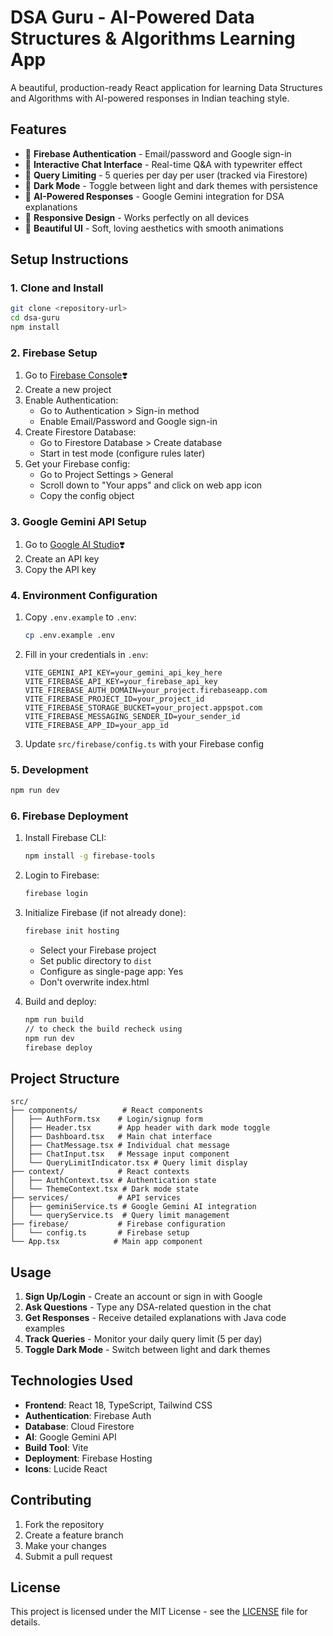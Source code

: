 # DSA Guru - AI-Powered Data Structures & Algorithms Learning App

A beautiful, production-ready React application for learning Data Structures and Algorithms with AI-powered responses in Indian teaching style.

## Features

- 🔐 **Firebase Authentication** - Email/password and Google sign-in
- 💬 **Interactive Chat Interface** - Real-time Q&A with typewriter effect
- 🎯 **Query Limiting** - 5 queries per day per user (tracked via Firestore)
- 🌙 **Dark Mode** - Toggle between light and dark themes with persistence
- 🤖 **AI-Powered Responses** - Google Gemini integration for DSA explanations
- 📱 **Responsive Design** - Works perfectly on all devices
- 🎨 **Beautiful UI** - Soft, loving aesthetics with smooth animations

## Setup Instructions

### 1. Clone and Install

```bash
git clone <repository-url>
cd dsa-guru
npm install
```

### 2. Firebase Setup

1. Go to [Firebase Console](https://console.firebase.google.com/)❣️
2. Create a new project
3. Enable Authentication:
   - Go to Authentication > Sign-in method
   - Enable Email/Password and Google sign-in
4. Create Firestore Database:
   - Go to Firestore Database > Create database
   - Start in test mode (configure rules later)
5. Get your Firebase config:
   - Go to Project Settings > General
   - Scroll down to "Your apps" and click on web app icon
   - Copy the config object

### 3. Google Gemini API Setup

1. Go to [Google AI Studio](https://aistudio.google.com/)❣️
2. Create an API key
3. Copy the API key

### 4. Environment Configuration

1. Copy `.env.example` to `.env`:
   ```bash
   cp .env.example .env
   ```

2. Fill in your credentials in `.env`:
   ```
   VITE_GEMINI_API_KEY=your_gemini_api_key_here
   VITE_FIREBASE_API_KEY=your_firebase_api_key
   VITE_FIREBASE_AUTH_DOMAIN=your_project.firebaseapp.com
   VITE_FIREBASE_PROJECT_ID=your_project_id
   VITE_FIREBASE_STORAGE_BUCKET=your_project.appspot.com
   VITE_FIREBASE_MESSAGING_SENDER_ID=your_sender_id
   VITE_FIREBASE_APP_ID=your_app_id
   ```

3. Update `src/firebase/config.ts` with your Firebase config

### 5. Development

```bash
npm run dev
```

### 6. Firebase Deployment

1. Install Firebase CLI:
   ```bash
   npm install -g firebase-tools
   ```

2. Login to Firebase:
   ```bash
   firebase login
   ```

3. Initialize Firebase (if not already done):
   ```bash
   firebase init hosting
   ```
   - Select your Firebase project
   - Set public directory to `dist`
   - Configure as single-page app: Yes
   - Don't overwrite index.html

4. Build and deploy:
   ```bash
   npm run build 
   // to check the build recheck using
   npm run dev
   firebase deploy
   ```

## Project Structure

```
src/
├── components/          # React components
│   ├── AuthForm.tsx    # Login/signup form
│   ├── Header.tsx      # App header with dark mode toggle
│   ├── Dashboard.tsx   # Main chat interface
│   ├── ChatMessage.tsx # Individual chat message
│   ├── ChatInput.tsx   # Message input component
│   └── QueryLimitIndicator.tsx # Query limit display
├── context/            # React contexts
│   ├── AuthContext.tsx # Authentication state
│   └── ThemeContext.tsx # Dark mode state
├── services/           # API services
│   ├── geminiService.ts # Google Gemini AI integration
│   └── queryService.ts  # Query limit management
├── firebase/           # Firebase configuration
│   └── config.ts       # Firebase setup
└── App.tsx            # Main app component
```

## Usage

1. **Sign Up/Login** - Create an account or sign in with Google
2. **Ask Questions** - Type any DSA-related question in the chat
3. **Get Responses** - Receive detailed explanations with Java code examples
4. **Track Queries** - Monitor your daily query limit (5 per day)
5. **Toggle Dark Mode** - Switch between light and dark themes

## Technologies Used

- **Frontend**: React 18, TypeScript, Tailwind CSS
- **Authentication**: Firebase Auth
- **Database**: Cloud Firestore
- **AI**: Google Gemini API
- **Build Tool**: Vite
- **Deployment**: Firebase Hosting
- **Icons**: Lucide React

## Contributing

1. Fork the repository
2. Create a feature branch
3. Make your changes
4. Submit a pull request

## License
This project is licensed under the MIT License - see the [LICENSE](LICENSE) file for details.